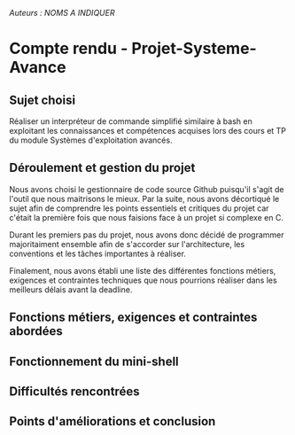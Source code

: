 *Auteurs : NOMS A INDIQUER*

# Compte rendu - Projet-Systeme-Avance

## Sujet choisi

Réaliser un interpréteur de commande simplifié similaire à bash en exploitant les connaissances et compétences acquises lors des cours et TP du module Systèmes d'exploitation avancés.

## Déroulement et gestion du projet

Nous avons choisi le gestionnaire de code source Github puisqu'il s'agit de l'outil que nous maitrisons le mieux.
Par la suite, nous avons décortiqué le sujet afin de comprendre les points essentiels et critiques du projet car c'était la première fois que nous faisions face à un projet si complexe en C.

Durant les premiers pas du projet, nous avons donc décidé de programmer majoritaiment ensemble afin de s'accorder sur l'architecture, les conventions et les tâches importantes à réaliser.

Finalement, nous avons établi une liste des différentes fonctions métiers, exigences et contraintes techniques que nous pourrions réaliser dans les meilleurs délais avant la deadline. 

## Fonctions métiers, exigences et contraintes abordées

## Fonctionnement du mini-shell

## Difficultés rencontrées

## Points d'améliorations et conclusion
